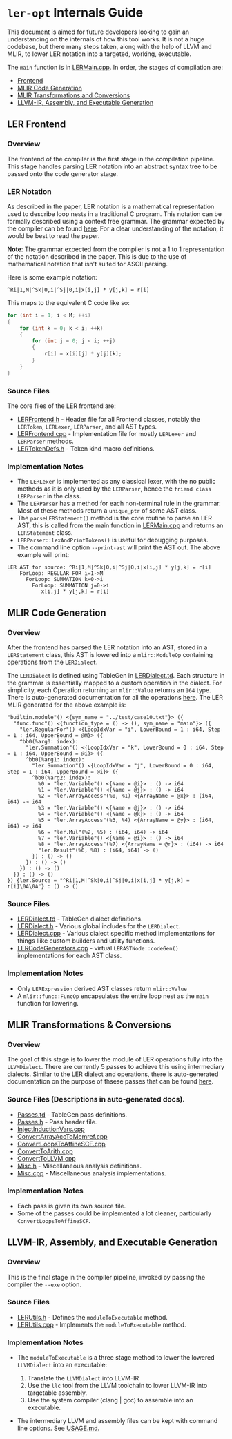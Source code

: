# `ler-opt` Internals Guide

This document is aimed for future developers looking to gain an understanding on the internals
of how this tool works. It is not a huge codebase, but there many steps taken, along with the 
help of LLVM and MLIR, to lower LER notation into a targeted, working, executable.

The `main` function is in [LERMain.cpp](../src/LERMain.cpp). In order, the stages of compilation are:
- [Frontend](#ler-frontend)
- [MLIR Code Generation](#mlir-code-generation)
- [MLIR Transformations and Conversions](#mlir-transformations-%26-conversions)
- [LLVM-IR, Assembly, and Executable Generation](#llvm-ir%2C-assembly%2C-and-executable-generation)

## LER Frontend
### Overview
The frontend of the compiler is the first stage in the compilation pipeline. This stage handles parsing
LER notation into an abstract syntax tree to be passed onto the code generator stage.

### LER Notation
As described in the paper, LER notation is a mathematical representation used to describe loop nests
in a traditional C program. This notation can be formally described using a context free grammar. The
grammar expected by the compiler can be found [here](../grammar). For a clear understanding of the 
notation, it would be best to read the paper.

**Note**: The grammar expected from the compiler is not a 1 to 1 representation of the notation described
in the paper. This is due to the use of mathematical notation that isn't suited for ASCII parsing.

Here is some example notation:

    ^Ri|1,M|^Sk|0,i|^Sj|0,i|x[i,j] * y[j,k] = r[i]

This maps to the equivalent C code like so:

```c
for (int i = 1; i < M; ++i)
{
    for (int k = 0; k < i; ++k)
    {
        for (int j = 0; j < i; ++j)
        {
            r[i] = x[i][j] * y[j][k];
        }
    }
}
```

### Source Files
The core files of the LER frontend are:
- [LERFrontend.h](../include/ler-ir/LERFrontend.h) - Header file for all Frontend classes, notably the `LERToken`, `LERLexer`, `LERParser`, and all AST types.
- [LERFrontend.cpp](../src/LERFrontend.cpp) - Implementation file for mostly `LERLexer` and `LERParser` methods.
- [LERTokenDefs.h](../include/ler-ir/LERTokenDefs.h) - Token kind macro definitions.

### Implementation Notes
- The `LERLexer` is implemented as any classical lexer, with the no public methods as it is only used by the
`LERParser`, hence the `friend class LERParser` in the class.
-  The `LERParser` has a method for each non-terminal rule in the grammar. Most of these methods return
a `unique_ptr` of some AST class.
- The `parseLERStatement()` method is the core routine to parse an LER AST, this is called from the main function in [LERMain.cpp](../src/LERMain.cpp) and returns an `LERStatement` class.
- `LERParser::lexAndPrintTokens()` is useful for debugging purposes.
- The command line option `--print-ast` will print the AST out. The above example will print:
```
LER AST for source: ^Ri|1,M|^Sk|0,i|^Sj|0,i|x[i,j] * y[j,k] = r[i]
    ForLoop: REGULAR_FOR i=1->M
      ForLoop: SUMMATION k=0->i
        ForLoop: SUMMATION j=0->i
           x[i,j] * y[j,k] = r[i]
```

## MLIR Code Generation
### Overview
After the frontend has parsed the LER notation into an AST, stored in a `LERStatement` class, this AST is lowered into a
`mlir::ModuleOp` containing operations from the `LERDialect`.

The `LERDialect` is defined using TableGen in [LERDialect.td](../include/ler-ir/IR/LERDialect.td). Each structure in 
the grammar is essentially mapped to a custom operation in the dialect. For simplicity, each Operation returning an
`mlir::Value` returns an `I64` type. There is auto-generated documentation for all the operations [here](./LERDialect.md). The LER MLIR generated for the above example is:
```mlir
"builtin.module"() <{sym_name = "../test/case10.txt"}> ({
  "func.func"() <{function_type = () -> (), sym_name = "main"}> ({
    "ler.RegularFor"() <{LoopIdxVar = "i", LowerBound = 1 : i64, Step = 1 : i64, UpperBound = @M}> ({
    ^bb0(%arg0: index):
      "ler.Summation"() <{LoopIdxVar = "k", LowerBound = 0 : i64, Step = 1 : i64, UpperBound = @i}> ({
      ^bb0(%arg1: index):
        "ler.Summation"() <{LoopIdxVar = "j", LowerBound = 0 : i64, Step = 1 : i64, UpperBound = @i}> ({
        ^bb0(%arg2: index):
          %0 = "ler.Variable"() <{Name = @i}> : () -> i64
          %1 = "ler.Variable"() <{Name = @j}> : () -> i64
          %2 = "ler.ArrayAccess"(%0, %1) <{ArrayName = @x}> : (i64, i64) -> i64
          %3 = "ler.Variable"() <{Name = @j}> : () -> i64
          %4 = "ler.Variable"() <{Name = @k}> : () -> i64
          %5 = "ler.ArrayAccess"(%3, %4) <{ArrayName = @y}> : (i64, i64) -> i64
          %6 = "ler.Mul"(%2, %5) : (i64, i64) -> i64
          %7 = "ler.Variable"() <{Name = @i}> : () -> i64
          %8 = "ler.ArrayAccess"(%7) <{ArrayName = @r}> : (i64) -> i64
          "ler.Result"(%6, %8) : (i64, i64) -> ()
        }) : () -> ()
      }) : () -> ()
    }) : () -> ()
  }) : () -> ()
}) {ler.Source = "^Ri|1,M|^Sk|0,i|^Sj|0,i|x[i,j] * y[j,k] = r[i]\0A\0A"} : () -> ()
```


### Source Files
- [LERDialect.td](../include/ler-ir/IR/LERDialect.td) - TableGen dialect definitions.
- [LERDialect.h](../include/ler-ir/IR/LERDialect.h) - Various global includes for the `LERDialect`.
- [LERDialect.cpp](../src/IR/LERDialect.cpp) - Various dialect specific method implementations for things llike custom builders and utility functions.
- [LERCodeGenerators.cpp](../src/LERCodeGenerators.cpp) - virtual `LERASTNode::codeGen()` implementations for each AST class.

### Implementation Notes
- Only `LERExpression` derived AST classes return `mlir::Value`
- A `mlir::func::FuncOp` encapsulates the entire loop nest as the `main` function for lowering.

## MLIR Transformations & Conversions
### Overview
The goal of this stage is to lower the module of LER operations fully into the `LLVMDialect`. There are 
currently 5 passes to achieve this using intermediary dialects.
Similar to the LER dialect and operations, there is auto-generated documentation
on the purpose of thsese passes that can be found [here](./LERPasses.md).
### Source Files (Descriptions in auto-generated docs).
- [Passes.td](../include/ler-ir/Passes.td) - TableGen pass definitions.
- [Passes.h](../include/ler-ir/Passes.h) - Pass header file.
- [InjectInductionVars.cpp](./src/Transformations/InjectInductionVars.cpp)
- [ConvertArrayAccToMemref.cpp](./src/Conversion/ConvertArrayAccToMemref.cpp)
- [ConvertLoopsToAffineSCF.cpp](./src/Conversion/ConvertLoopsToAffineSCF.cpp)
- [ConvertToArith.cpp](./src/Conversion/ConvertToArith.cpp)
- [ConvertToLLVM.cpp](./src/Conversion/ConvertToLLVM.cpp)
- [Misc.h](./include/ler-ir/Analysis/Misc.h) - Miscellaneous analysis definitions.
- [Misc.cpp](./src/Analysis/Misc.cpp) - Miscellaneous analysis implementations.

### Implementation Notes
- Each pass is given its own source file.
- Some of the passes could be implemented a lot cleaner, particularly `ConvertLoopsToAffineSCF`.

## LLVM-IR, Assembly, and Executable Generation
### Overview
This is the final stage in the compiler pipeline, invoked by passing the compiler the `--exe` option.
### Source Files
- [LERUtils.h](./include/ler-ir/LERUtils.h) - Defines the `moduleToExecutable` method.
- [LERUtils.cpp](./src/LERUtils.cpp) - Implements the `moduleToExecutable` method.
### Implementation Notes
- The `moduleToExecutable` is a three stage method to lower the lowered `LLVMDialect` into an executable:

    1. Translate the `LLVMDialect` into LLVM-IR
    2. Use the `llc` tool from the LLVM toolchain to lower LLVM-IR into targetable assembly.
    3. Use the system compiler (clang | gcc) to assemble into an executable.

- The intermediary LLVM and assembly files can be kept with command line options. See [USAGE.md.](./USAGE.md)

